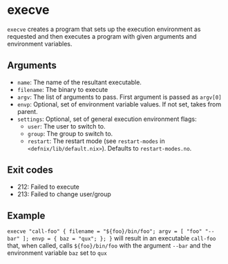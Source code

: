 execve
=======

`execve` creates a program that sets up the execution environment as requested
and then executes a program with given arguments and environment variables.

Arguments
----------

* `name`: The name of the resultant executable.
* `filename`: The binary to execute
* `argv`: The list of arguments to pass. First argument is passed as `argv[0]`
* `envp`: Optional, set of environment variable values. If not set, takes from parent.
* `settings`: Optional, set of general execution environment flags:
  * `user`: The user to switch to.
  * `group`: The group to switch to.
  * `restart`: The restart mode (see `restart-modes` in
     `<defnix/lib/default.nix>`). Defaults to `restart-modes.no`.

Exit codes
----------

* 212: Failed to execute
* 213: Failed to change user/group

Example
--------

`execve "call-foo" { filename = "${foo}/bin/foo"; argv = [ "foo" "--bar" ]; envp = { baz = "qux"; }; }`
will result in an executable `call-foo` that, when called, calls `${foo}/bin/foo`
with the argument `--bar` and the environment variable `baz` set to `qux`
